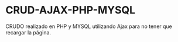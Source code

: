 # CRUD-AJAX-PHP-MYSQL
CRUDO realizado en PHP y MYSQL utilizando Ajax para no tener que recargar la página.


